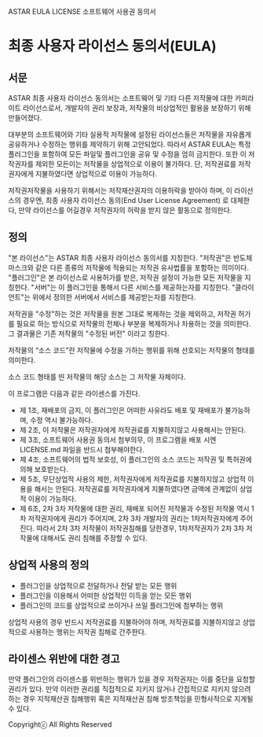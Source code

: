 ASTAR EULA LICENSE
소프트웨어 사용권 동의서

최종 사용자 라이선스 동의서(EULA)
=================

서문
----------------------------------
ASTAR 최종 사용자 라이선스 동의서는 소프트웨어 및 기타 다른 저작물에 대한 카피라이트 라이선스로서, 개발자의 권리 보장과, 저작물의 비상업적인 활용을 보장하기 위해 만들어졌다.

대부분의 소프트웨어와 기타 실용적 저작물에 설정된 라이선스들은 저작물을 자유롭게 공유하거나 수정하는 행위를 제약하기 위해 고안되었다. 따라서 ASTAR EULA는 특정 플러그인을 포함하여 모든 파일및 플러그인을 공유 및 수정을 엄히 금지한다. 또한 이 저작권자를 제외한 모든이는 저작물을 상업적으로 이용이 불가하다. 단, 저작권료를 저작권자에게 지불하였다면 상업적으로 이용이 가능하다.

저작권저작물을 사용하기 위해서는 저작재산권자의 이용허락을 받아야 하며, 이 라이선스의 경우엔, 최종 사용자 라이선스 동의(End User License Agreement) 로 대체한다, 만약 라이선스를 어길경우 저작권자의 허락을 받지 않은 활동으로 정의한다.


정의
----------------------------------
"본 라이선스"는 ASTAR 최종 사용자 라이선스 동의서를 지칭한다.
"저작권"은 반도체 마스크와 같은 다른 종류의 저작물에 적용되는 저작권 유사법률을 포함하는 의미이다.
"플러그인"은 본 라이선스로 사용허가를 받은, 저작권 설정이 가능한 모든 저작물을 지칭한다.
"서버"는 이 플러그인을 통해서 다른 서비스를 제공하는자를 지칭한다.
"클라이언트"는 위에서 정의한 서버에서 서비스를 제공받는자를 지칭한다.

저작권을 "수정"하는 것은 저작물을 원본 그대로 복제하는 것을 제외하고, 저작권 허가를 필요로 하는 방식으로 저작물의 전체나 부분을 복제하거나 차용하는 것을 의미한다. 그 결과물은 기존 저작물의 "수정된 버전" 이라고 칭한다.

저작물의 “소스 코드”란 저작물에 수정을 가하는 행위를 위해 선호되는 저작물의 형태를 의미한다.

소스 코드 형태를 띤 저작물의 해당 소스는 그 저작물 자체이다.


이 프로그램은  다음과 같은 라이센스를 가진다.

- 제 1조, 재배포의 금지, 이 플러그인은 어떠한 사유라도 배포 및 재배포가 불가능하며, 수정 역시 불가능하다.
- 제 2조, 이 저작물은 저작권자에게 저작권료를 지불하지않고 사용해서는 안된다.
- 제 3조, 소프트웨어 사용권 동의서 첨부의무, 이 프로그램을 배포 시엔 LICENSE.md 파일을 반드시 첨부해야한다.
- 제 4조, 소프트웨어의 법적 보호성, 이 플러그인의 소스 코드는 저작권 및 특허권에 의해 보호받는다.
- 제 5조, 무단상업적 사용의 제한, 저작권자에게 저작권료를 지불하지않고 상업적 이용을 해서는 안된다. 저작권료를 저작권자에게 지불하였다면 금액에 관계없이 상업적 이용이 가능하다.
- 제 6조, 2차 3차 저작물에 대한 권리, 재배포 되어진 저작물과 수정된 저작물 역시 1차 저작권자에게 권리가 주어지며, 2차 3차 개발자의 권리는 1차저작권자에게 주어진다. 따라서 2차 3차 저작물이 저작권침해를 당한경우, 1차저작권자가 2차 3차 저작물에 대해서도 권리 침해를 주장할 수 있다.

상업적 사용의 정의
----------------------------------
- 플러그인을 상업적으로 전달하거나 전달 받는 모든 행위
- 플러그인을 이용해서 어떠한 상업적인 이득을 얻는 모든 행위
- 플러그인의 코드를 상업적으로 쓰이거나 쓰일 플러그인에 첨부하는 행위

상업적 사용의 경우 반드시 저작권료를 지불하어야 하며, 저작권료를 지불하지않고 상업적으로 사용하는 행위는 저작권 침해로 간주한다.

라이센스 위반에 대한 경고
----------------------------------
만약 플러그인의 라이센스를 위반하는 행위가 있을 경우 저작권자는 이를 중단을 요청할 권리가 있다. 만약 이러한 권리를 직접적으로 지키지 않거나 간접적으로 지키지 않으려 하는 경우 지적재산권 침해행위 혹은 지적재산권 침해 방조책임을 민형사적으로 지게될 수 있다.

Copyrightⓒ All Rights Reserved
